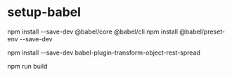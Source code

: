 # setup-babel

npm install --save-dev @babel/core @babel/cli
npm install @babel/preset-env --save-dev


npm install --save-dev babel-plugin-transform-object-rest-spread

npm run build
